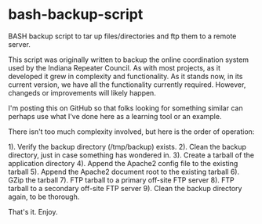 # bash-backup-script
BASH backup script to tar up files/directories and ftp them to a remote server.

This script was originally written to backup the online coordination system used by the Indiana Repeater Council.  As with most projects, as it developed it grew in complexity and functionality.  As it stands now, in its current version, we have all the functionality currently required.  However, changeds or improvements will likely happen.

I'm posting this on GitHub so that folks looking for something similar can perhaps use what I've done here as a learning tool or an example.

There isn't too much complexity involved, but here is the order of operation:

1). Verify the backup directory (/tmp/backup) exists.
2). Clean the backup directory, just in case something has wondered in.
3). Create a tarball of the application directory
4). Append the Apache2 config file to the existing tarball
5). Append the Apache2 document root to the existing tarball
6). GZip the tarball
7). FTP tarball to a primary off-site FTP server
8). FTP tarball to a secondary off-site FTP server
9). Clean the backup directory again, to be thorough.

That's it.  Enjoy.
